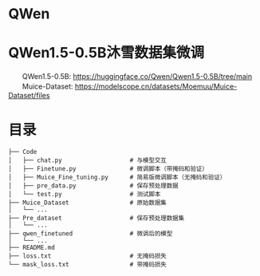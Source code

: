 # QWen
# QWen1.5-0.5B沐雪数据集微调
　　QWen1.5-0.5B: https://huggingface.co/Qwen/Qwen1.5-0.5B/tree/main  
　　Muice-Dataset: https://modelscope.cn/datasets/Moemuu/Muice-Dataset/files  

# 目录
```
├── Code
│   ├── chat.py                   # 与模型交互
│   ├── Finetune.py               # 微调脚本（带掩码和验证）
│   ├── Muice_Fine_tuning.py      # 简易版微调脚本（无掩码和验证）
│   ├── pre_data.py               # 保存预处理数据
│   └── test.py                   # 测试脚本
├── Muice_Dataset                 # 原始数据集
│   └── ...
├── Pre_dataset                   # 保存预处理数据集
│   └── ...
├── qwen_finetuned                # 微调后的模型
│   └── ...
├── README.md
├── loss.txt                      # 无掩码损失
└── mask_loss.txt                 # 带掩码损失
```